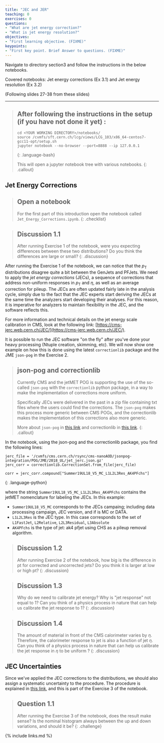 ```yaml
---
title: "JEC and JER"
teaching: 0
exercises: 0
questions:
- "What are jet energy correction?"
- "What is jet energy resolution?"
objectives:
- "First learning objective. (FIXME)"
keypoints:
- "First key point. Brief Answer to questions. (FIXME)"
---
```


Navigate to directory section3 and follow the instructions in the below notebooks.

Covered notebooks: Jet energy corrections (Ex 3.1) and Jet energy resolution (Ex 3.2)

(Following slides 27-38 from these slides) 

---

> ## After following the instructions in the setup (if you have not done it yet) :
>
> ~~~
> cd <YOUR WORKING DIRECTORY>/notebooks/
> source /cvmfs/sft.cern.ch/lcg/views/LCG_103/x86_64-centos7-gcc11-opt/setup.sh
> jupyter notebook --no-browser --port=8888 --ip 127.0.0.1
> ~~~
> {: .language-bash}
>
> This will open a jupyter notebook tree with various notebooks. 
{: .callout}


## Jet Energy Corrections

> ## Open a notebook
>
> For the first part of this introduction open the notebook called `Jet_Energy_Corrections.ipynb`.
{: .checklist}

> ## Discussion 1.1
> After running Exercise 1 of the notebook, were you expecting differences between these two
> distributions? Do you think the differences are large or small?
{: .discussion}

After running the Exercise 1 of the notebook, we can notice that the $p_{\mathrm{T}}$ distributions disagree quite a bit between the GenJets and PFJets. We need to apply the *jet energy corrections* (JECs), a sequence of corrections that address non-uniform responses in $p_{\mathrm{T}}$ and $\eta$, as well as an average correction for pileup. The JECs are often updated fairly late in the analysis cycle, simply due to the fact that the JEC experts start deriving the JECs at the same time the analyzers start developing their analyses. For this reason, it is imperative for analyzers to maintain flexibility in the JEC, and the software reflects this. 

For more information and technical details on the jet energy scale calibration in CMS, look at the following link: [https://cms-jerc.web.cern.ch/JEC/](https://cms-jerc.web.cern.ch/JEC/). 

It is possible to run the JEC software "on the fly" after you've done your heavy processing (Ntuple creation, skimming, etc). We will now show one example on how this is done using the latest `correctionlib` package and the JME `json-pog` in the Exercise 2.


> ## json-pog and correctionlib
>
> Currently CMS and the jetMET POG is supporting the use of the so-called `json-pog` with the
> `correctionlib` python package, in a way to make the implementation of corrections more uniform. 
>
> Specifically JECs were delivered in the past in a zip file containing txt files where the users could
> find the corrections. The `json-pog` makes this process more generic between CMS POGs, and the
> correctionlib makes the implementation of this corrections also more generic. 
>
> More about `json-pog` in [this link](https://gitlab.cern.ch/cms-nanoAOD/jsonpog-integration) and
> correctionlib in [this link](https://cms-nanoaod.github.io/correctionlib/).
{: .callout}

In the notebook, using the json-pog and the correctionlib package, you find the following lines:
~~~
jerc_file = '/cvmfs/cms.cern.ch/rsync/cms-nanoAOD/jsonpog-integration/POG/JME/2018_UL/jet_jerc.json.gz'
jerc_corr = correctionlib.CorrectionSet.from_file(jerc_file)

corr = jerc_corr.compound["Summer19UL18_V5_MC_L1L2L3Res_AK4PFchs"]
~~~
{: .language-python}

where the string `Summer19UL18_V5_MC_L1L2L3Res_AK4PFchs` contains the jetMET nomenclature for
labeling the JECs. In this example:
 - `Summer19UL18_V5_MC` corresponds to the JECs campaing; including data processing campaign, JEC version, and if is MC or DATA.
 - `L1L2L3Res` is the JEC type. In this case corresponds to the set of `L1FastJet`, `L2Relative`, `L2L3Residual`, `L3Absolute`
 - `AK4PFchs` is the type of jet: ak4 pfjet using CHS as a pileup removal algorithm.

> ## Discussion 1.2
> After running Exercise 2 of the notebook, how big is the difference in pt for corrected and
> uncorrected jets? Do you think it is larger at low or high pt? 
{: .discussion}

> ## Discussion 1.3 
> Why do we need to calibrate jet energy? Why is "jet response" not equal to 1? Can you think of a physics process in nature that can help us calibrate the jet response to 1?
{: .discussion}

> ## Discussion 1.4
> The amount of material in front of the CMS calorimeter varies by $\eta$. Therefore, the calorimeter response to jet is also a function of jet $\eta$. Can you think of a physics process in nature that can help us calibrate the jet response in $\eta$ to be uniform ?
{: .discussion}

## JEC Uncertainties

Since we've applied the JEC corrections to the distributions, we should also assign a systematic uncertainty to the procedure. The procedure is explained in [this link](https://cms-jerc.web.cern.ch/JECUncertaintySources/), and this is part of the Exercise 3 of the notebook.

> ## Question 1.1
> After running the Exercise 3 of the notebook, does the result make sense? Is the nominal histogram always between the up and down variations, and should it be?
{: .challenge}



{% include links.md %}

